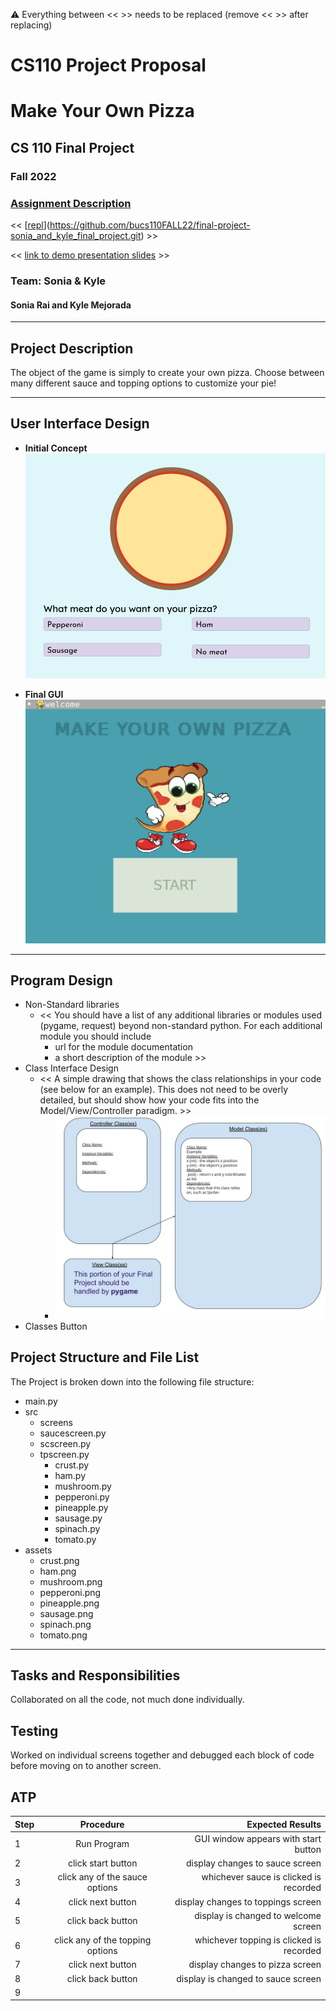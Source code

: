 :warning: Everything between << >> needs to be replaced (remove << >> after replacing)
# CS110 Project Proposal
# Make Your Own Pizza
## CS 110 Final Project
### Fall 2022
### [Assignment Description](https://docs.google.com/document/d/1H4R6yLL7som1lglyXWZ04RvTp_RvRFCCBn6sqv-82ps/edit?usp=sharing)

<< [[repl](#)](https://github.com/bucs110FALL22/final-project-sonia_and_kyle_final_project.git) >>

<< [link to demo presentation slides](#) >>

### Team: Sonia & Kyle
#### Sonia Rai and Kyle Mejorada

***

## Project Description

The object of the game is simply to create your own pizza. Choose between many different sauce and topping options to customize your pie!

***    

## User Interface Design

- **Initial Concept**
  ![initialconcept](initialconcept.png)
    
    
- **Final GUI**
  ![welcomescreen](welcomescreen.png)

***        

## Program Design

* Non-Standard libraries
    * << You should have a list of any additional libraries or modules used (pygame, request) beyond non-standard python. 
         For each additional module you should include
         - url for the module documentation
         - a short description of the module >>
* Class Interface Design
    * << A simple drawing that shows the class relationships in your code (see below for an example). This does not need to be overly detailed, but should show how your code fits into the Model/View/Controller paradigm. >>
        * ![class diagram](assets/class_diagram.jpg) 
* Classes
  Button
## Project Structure and File List

The Project is broken down into the following file structure:

* main.py
* src
  * screens
  * saucescreen.py
  * scscreen.py
  * tpscreen.py
    * crust.py
    * ham.py
    * mushroom.py
    * pepperoni.py
    * pineapple.py
    * sausage.py
    * spinach.py
    * tomato.py
* assets
  * crust.png
  * ham.png
  * mushroom.png
  * pepperoni.png
  * pineapple.png
  * sausage.png
  * spinach.png
  * tomato.png

***

## Tasks and Responsibilities 
Collaborated on all the code, not much done individually.
   

## Testing
Worked on individual screens together and debugged each block of code before moving on to another screen. 

## ATP

| Step                 |Procedure             |Expected Results                   |
|----------------------|:--------------------:|----------------------------------:|
|  1                   | Run Program  |GUI window appears with start button  |
|  2                   | click start button   | display changes to sauce screen      |
|  3                   | click any of the sauce options  |  whichever sauce is clicked is recorded  |
|  4                   | click next button  |  display changes to toppings screen  |
|  5                   |  click back button  |  display is changed to welcome screen  |
|  6                   |  click any of the topping options  |  whichever topping is clicked is recorded  |
|  7                   | click next button  |  display changes to pizza screen  |
|  8                   |  click back button  |  display is changed to sauce screen  |
|  9                   |  
